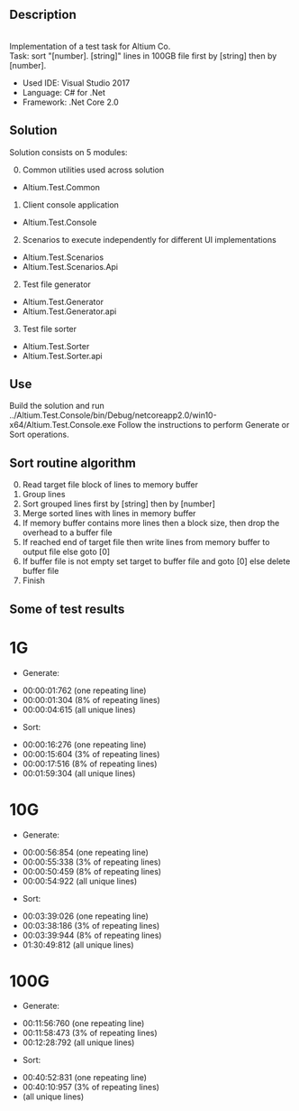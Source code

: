 ## Description
<br/> Implementation of a test task for Altium Co.
<br/>Task: sort "[number]. [string]" lines in 100GB file first by [string] then by [number].
 
* Used IDE: Visual Studio 2017
* Language: C# for .Net
* Framework: .Net Core 2.0 

## Solution 

Solution consists on 5 modules:

0) Common utilities used across solution
  * Altium.Test.Common

1) Client console application
  * Altium.Test.Console
  
2) Scenarios to execute independently for different UI implementations
  * Altium.Test.Scenarios
  * Altium.Test.Scenarios.Api 
  
2) Test file generator
  * Altium.Test.Generator
  * Altium.Test.Generator.api

3) Test file sorter
  * Altium.Test.Sorter
  * Altium.Test.Sorter.api

## Use
Build the solution and run ../Altium.Test.Console/bin/Debug/netcoreapp2.0/win10-x64/Altium.Test.Console.exe 
Follow the instructions to perform Generate or Sort operations.

## Sort routine algorithm
0) Read target file block of lines to memory buffer
1) Group lines
2) Sort grouped lines first by [string] then by [number]
3) Merge sorted lines with lines in memory buffer
4) If memory buffer contains more lines then a block size, then drop the overhead to a buffer file
5) If reached end of target file then write lines from memory buffer to output file else goto [0]
6) If buffer file is not empty set target to buffer file and goto [0] else delete buffer file
7) Finish


## Some of test results

# 1G
* Generate: 
- 00:00:01:762 (one repeating line)
- 00:00:01:304 (8% of repeating lines)
- 00:00:04:615 (all unique lines)
* Sort:
- 00:00:16:276 (one repeating line)
- 00:00:15:604 (3% of repeating lines)
- 00:00:17:516 (8% of repeating lines)
- 00:01:59:304 (all unique lines)

# 10G 
* Generate: 
- 00:00:56:854 (one repeating line)
- 00:00:55:338 (3% of repeating lines)
- 00:00:50:459 (8% of repeating lines)
- 00:00:54:922 (all unique lines)
* Sort:
- 00:03:39:026 (one repeating line)
- 00:03:38:186 (3% of repeating lines)
- 00:03:39:944 (8% of repeating lines)
- 01:30:49:812 (all unique lines)

# 100G
* Generate: 
- 00:11:56:760 (one repeating line)
- 00:11:58:473 (3% of repeating lines)
- 00:12:28:792 (all unique lines)
* Sort:
- 00:40:52:831 (one repeating line)
- 00:40:10:957 (3% of repeating lines)
-  (all unique lines)
